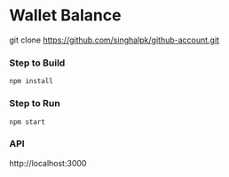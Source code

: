 # Wallet Balance   
git clone https://github.com/singhalpk/github-account.git
  
### Step to Build   
```
npm install  
 ```  

### Step to Run  
```  
npm start  
```  

### API  

http://localhost:3000  

 
